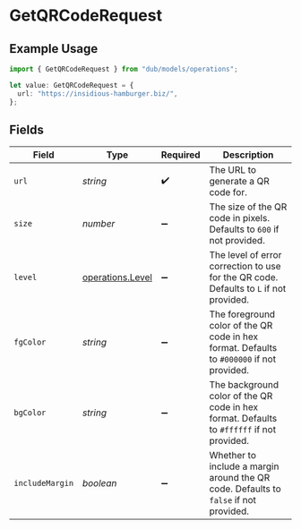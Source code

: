 # GetQRCodeRequest

## Example Usage

```typescript
import { GetQRCodeRequest } from "dub/models/operations";

let value: GetQRCodeRequest = {
  url: "https://insidious-hamburger.biz/",
};
```

## Fields

| Field                                                                                     | Type                                                                                      | Required                                                                                  | Description                                                                               |
| ----------------------------------------------------------------------------------------- | ----------------------------------------------------------------------------------------- | ----------------------------------------------------------------------------------------- | ----------------------------------------------------------------------------------------- |
| `url`                                                                                     | *string*                                                                                  | :heavy_check_mark:                                                                        | The URL to generate a QR code for.                                                        |
| `size`                                                                                    | *number*                                                                                  | :heavy_minus_sign:                                                                        | The size of the QR code in pixels. Defaults to `600` if not provided.                     |
| `level`                                                                                   | [operations.Level](../../models/operations/level.md)                                      | :heavy_minus_sign:                                                                        | The level of error correction to use for the QR code. Defaults to `L` if not provided.    |
| `fgColor`                                                                                 | *string*                                                                                  | :heavy_minus_sign:                                                                        | The foreground color of the QR code in hex format. Defaults to `#000000` if not provided. |
| `bgColor`                                                                                 | *string*                                                                                  | :heavy_minus_sign:                                                                        | The background color of the QR code in hex format. Defaults to `#ffffff` if not provided. |
| `includeMargin`                                                                           | *boolean*                                                                                 | :heavy_minus_sign:                                                                        | Whether to include a margin around the QR code. Defaults to `false` if not provided.      |